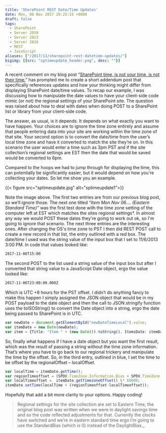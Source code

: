 ```yaml
---
title: 'SharePoint REST Date/Time Updates'
date: Mon, 06 Nov 2017 20:25:15 +0000
draft: false
tags: 
  - SharePoint
  - Server 2010
  - Server 2013
  - Server 2016
  - REST
  - JavaScript
aliases: ["/2017/11/sharepoint-rest-datetime-updates/"]
bigimg: [{src: "sptimeupdate_header.png", desc: ""}]
---
```


A recent comment on my blog post “[SharePoint time, is not your time, is not their time.](../sharepoint-datetime)” has prompted me to create a short addendum post that specifically references updates and how your thinking might differ from displaying SharePoint date/time values. To recap our example, I was discussing how to manipulate the date values to have your client-side code mimic (or not) the regional settings of your SharePoint site. The question was raised about how to deal with dates when doing POST to a SharePoint list or library from your client-side code.

The answer, as usual, is it depends. It depends on what exactly you want to have happen. Your choices are to ignore the time zone entirely and assume that people entering data into your site are working within the time zone of that site. Your second option is to convert the date/time from the user’s local time zone and have it converted to match the site they’re on. In this scenario the user would enter a time such as 3pm PST and if the site collection’s regional settings are EST then the date that would be saved would be converted to 6pm.

Compared to the hoops we had to jump through for displaying the time, this can potentially be significantly easier, but it would depend on how you're collecting your dates. So let me show you an example.

{{< figure src="sptimeupdate.jpg" alt="sptimeupdate1">}}

Note the image above. The first two entries are from our previous blog post, so we’ll ignore those. The next one titled _“Item Mon Nov 06…. (Eastern Standard Time)”_ was the first test done with the time zone setting of the computer left at EST which matches the sites regional settings\*. In almost any way we would POST these dates they're going to work out ok, so I'm going to ignore that scenario. The next three entries are the interesting ones. After changing the OS's time zone to PST I then did REST POST call to create a new record in that list, the entry outlined with a red box. The date/time I used was the string value of the input box that I set to 11/6/2013 3:00 PM. In code that values looked like:

```cmd
2017-11-06T15:00
```

The second POST to the list used a string value of the input box but after I converted that string value to a JavaScript Date object, ergo the value looked like:

```cmd
2017-11-06T23:00:00.000Z
```

Which is UTC +8 hours for the PST offset. I didn’t do anything fancy to make this happen I simply assigned the JSON object that would be in my POST payload to the date object and then the call to JSON.stringify function uses the toISOString() to convert the Date object into a string, ergo the date being passed to SharePoint is in UTC.

```typescript
var newDate = document.getElementById("newDateTimeLocal").value;
var itemDate = new Date(newDate);
var item = {Title: "Item " + (new Date()).toString(), ItemsDate: itemDate};
```

So, finally what happens if I have a date object but you want the first result, which was the result of passing a string without the time zone information. That’s where you have to go back to our regional trickery and manipulate the time by the offset. So, in the third entry, outlined in blue, I set the time to be offset by the regionalOffset – localOffset.

```typescript
var localTime = itemDate.getTime();
var regionTimeoffset = (SPDV.TimeZone.Information.Bias + SPDV.TimeZone.Information.StandardBias) \* 60000;
var localTimeoffset =  itemDate.getTimezoneOffset() \* 60000;
itemDate.setTime(localTime + (regionTimeoffset-localTimeoffset));
```

Hopefully that add a bit more clarity to your options. Happy coding!

>Regional settings for the site collection are set to Eastern Time, the original blog post was written when we were in daylight savings time and so the code reflected adjustments for that. Currently the clocks have switched and we’re in eastern standard time ergo I’m going to use the StandardBias (which is 0) instead of the DaylightBias._
